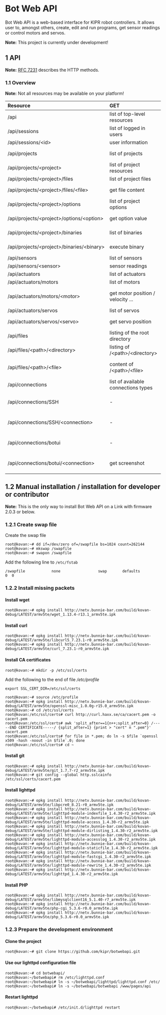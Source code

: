 Bot Web API
===========

Bot Web API is a web-based interface for KIPR robot controllers. It allows user to, amongst others, create, edit and run programs, get sensor readings or control motors and servos.

**Note:** This project is currently under development!

## 1 API

**Note:** [RFC 7231](http://tools.ietf.org/html/rfc7231#section-4.3) describes the HTTP methods.

### 1.1 Overview

**Note:** Not all resources may be available on your platform!

Resource                                               | GET           | POST          | PUT           | DELETE 
:------------------------------------------------------|:--------------|:--------------|:--------------|:--------------
/api                                                   | list of top-level resources | - | - | -
/api/sessions                                          | list of logged in users | login | - | logout all
/api/sessions/&lt;id&gt;                               | user information | - | - | logout
/api/projects                                          | list of projects | create project | - | delete all projects
/api/projects/&lt;project&gt;                          | list of project resources | - | - | delete &lt;project&gt;
/api/projects/&lt;project&gt;/files                    | list of project files | add file | - | delete all files
/api/projects/&lt;project&gt;/files/&lt;file&gt;       | get file content | - | update &lt;file&gt; | delete &lt;file&gt;
/api/projects/&lt;project&gt;/options                  | list of project options | - | - | -
/api/projects/&lt;project&gt;/options/&lt;option&gt;   | get option value | - | set option value | -
/api/projects/&lt;project&gt;/binaries                 | list of binaries | compile binary | - | delete all binaries
/api/projects/&lt;project&gt;/binaries/&lt;binary&gt;  | execute binary | - | recompile binary | delete binary
/api/sensors                                           | list of sensors | - | - | -
/api/sensors/&lt;sensor&gt;                            | sensor readings | - | - | - 
/api/actuators                                         | list of actuators | - | - | -
/api/actuators/motors                                  | list of motors | - | - | -
/api/actuators/motors/&lt;motor&gt;                    | get motor position / velocity ... | - | set position / velocity ... | - 
/api/actuators/servos                                  | list of servos | - | - | -
/api/actuators/servos/&lt;servo&gt;                    | get servo position | - | set position | - 
/api/files                                             | listing of the root directory | add file/directory | - | remove /*
/api/files/&lt;path&gt;/&lt;directory&gt;              | listing of /&lt;path&gt;/&lt;directory&gt; | add file/directory | - | remove /&lt;path&gt;/&lt;directory&gt;
/api/files/&lt;path&gt;/&lt;file&gt;                   | content of /&lt;path&gt;/&lt;file&gt; | - | set/update file content | remove file
/api/connections                                       | list of available connections types | - | - | -
/api/connections/SSH                                   | - | establish new connection | - | close all ssh connections
/api/connections/SSH/&lt;connection&gt;                | - | - | execute remote command | close connection
/api/connections/botui                                 | - | establish new connection | - | close all botui connections
/api/connections/botui/&lt;connection&gt;              | get screenshot | - | send mouse events | close connection

## 1.2 Manual installation / installation for developer or contributor

**Note:** This is the only way to install Bot Web API on a Link with firmware 2.0.3 or below.

### 1.2.1 Create swap file
Create the swap file
```Shell
root@kovan:~# dd if=/dev/zero of=/swapfile bs=1024 count=262144
root@kovan:~# mkswap /swapfile
root@kovan:~# swapon /swapfile
```

Add the following line to `/etc/fstab`
```
/swapfile            none                 swap       defaults              0  0
```

### 1.2.2 Install missing packets

#### Install wget
```Shell
root@kovan:~# opkg install http://netv.bunnie-bar.com/build/kovan-debug/LATEST/armv5te/wget_1.13.4-r13.1_armv5te.ipk
```

#### Install curl
```Shell
root@kovan:~# opkg install http://netv.bunnie-bar.com/build/kovan-debug/LATEST/armv5te/libcurl5_7.23.1-r0_armv5te.ipk
root@kovan:~# opkg install http://netv.bunnie-bar.com/build/kovan-debug/LATEST/armv5te/curl_7.23.1-r0_armv5te.ipk
```

#### Install CA certificates
```Shell
root@kovan:~# mkdir -p /etc/ssl/certs
```

Add the following to the end of file */etc/profile*
```Shell
export SSL_CERT_DIR=/etc/ssl/certs
```

```Shell
root@kovan:~# source /etc/profile
root@kovan:~# opkg install http://netv.bunnie-bar.com/build/kovan-debug/LATEST/armv5te/openssl-misc_1.0.0g-r15.0_armv5te.ipk
root@kovan:~# cd /etc/ssl/certs
root@kovan:/etc/ssl/certs# curl http://curl.haxx.se/ca/cacert.pem -o cacert.pem
root@kovan:/etc/ssl/certs# awk 'split_after==1{n++;split_after=0} /-----END CERTIFICATE-----/ {split_after=1} {print > "cert" n ".pem"}' cacert.pem 
root@kovan:/etc/ssl/certs# for file in *.pem; do ln -s $file `openssl x509 -hash -noout -in $file`.0; done
root@kovan:/etc/ssl/certs# cd ~
```

#### Install git
```Shell
root@kovan:~# opkg install http://netv.bunnie-bar.com/build/kovan-debug/LATEST/armv5te/git_1.7.7-r2_armv5te.ipk
root@kovan:~# git config --global http.sslcainfo /etc/ssl/certs/cacert.pem
```

#### Install lighttpd

```Shell
root@kovan:~# opkg install http://netv.bunnie-bar.com/build/kovan-debug/LATEST/armv5te/libpcre0_8.21-r0_armv5te.ipk
root@kovan:~# opkg install http://netv.bunnie-bar.com/build/kovan-debug/LATEST/armv5te/lighttpd-module-indexfile_1.4.30-r2_armv5te.ipk
root@kovan:~# opkg install http://netv.bunnie-bar.com/build/kovan-debug/LATEST/armv5te/lighttpd-module-access_1.4.30-r2_armv5te.ipk
root@kovan:~# opkg install http://netv.bunnie-bar.com/build/kovan-debug/LATEST/armv5te/lighttpd-module-dirlisting_1.4.30-r2_armv5te.ipk
root@kovan:~# opkg install http://netv.bunnie-bar.com/build/kovan-debug/LATEST/armv5te/lighttpd-module-accesslog_1.4.30-r2_armv5te.ipk
root@kovan:~# opkg install http://netv.bunnie-bar.com/build/kovan-debug/LATEST/armv5te/lighttpd-module-staticfile_1.4.30-r2_armv5te.ipk
root@kovan:~# opkg install http://netv.bunnie-bar.com/build/kovan-debug/LATEST/armv5te/lighttpd-module-fastcgi_1.4.30-r2_armv5te.ipk
root@kovan:~# opkg install http://netv.bunnie-bar.com/build/kovan-debug/LATEST/armv5te/lighttpd-module-rewrite_1.4.30-r2_armv5te.ipk
root@kovan:~# opkg install http://netv.bunnie-bar.com/build/kovan-debug/LATEST/armv5te/lighttpd_1.4.30-r2_armv5te.ipk
```

#### Install PHP
```Shell
root@kovan:~# opkg install http://netv.bunnie-bar.com/build/kovan-debug/LATEST/armv5te/libmysqlclient16_5.1.40-r7_armv5te.ipk
root@kovan:~# opkg install http://netv.bunnie-bar.com/build/kovan-debug/LATEST/armv5te/php-cgi_5.3.6-r0.0_armv5te.ipk
root@kovan:~# opkg install http://netv.bunnie-bar.com/build/kovan-debug/LATEST/armv5te/php_5.3.6-r0.0_armv5te.ipk
```

### 1.2.3 Prepare the development environment

#### Clone the project
```Shell
root@kovan:~# git clone https://github.com/kipr/botwebapi.git
```

#### Use our lighttpd configuration file
```Shell
root@kovan:~# cd botwebapi/
root@kovan:~/botwebapi# rm /etc/lighttpd.conf
root@kovan:~/botwebapi# ln -s ~/botwebapi/lighttpd/lighttpd.conf /etc/
root@kovan:~/botwebapi# ln -s ~/botwebapi/botwebapi /www/pages/api
```

#### Restart lighttpd
```Shell
root@kovan:~/botwebapi# /etc/init.d/lighttpd restart
```

